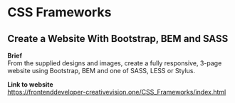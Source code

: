 # CSS Frameworks
## **Create a Website With Bootstrap, BEM and SASS**

**Brief**\
From the supplied designs and images, create a fully responsive, 3-page website using Bootstrap, BEM and one of SASS, LESS or Stylus.

**Link to website**\
https://frontenddeveloper-creativevision.one/CSS_Frameworks/index.html
